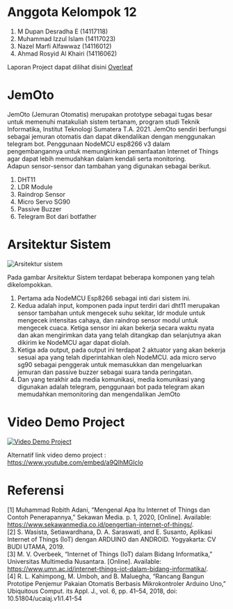 # Anggota Kelompok 12
1. M Dupan Desradha E (14117118)
2. Muhammad Izzul Islam (14117023)
3. Nazel Marfi Alfawwaz (14116012)
4. Ahmad Rosyid Al Khairi (14116062)

Laporan Project dapat dilihat disini [Overleaf](https://www.overleaf.com/read/sppdbrzydzcq)


# JemOto
JemOto (Jemuran Otomatis) merupakan prototype sebagai tugas besar untuk memenuhi matakuliah sistem tertanam, program studi Teknik Informatika, Institut Teknologi Sumatera T.A. 2021. JemOto sendiri berfungsi sebagai jemuran otomatis dan dapat dikendalikan dengan menggunakan telegram bot.
Penggunaan NodeMCU esp8266 v3 dalam pengembangannya untuk memungkinkan pemanfaatan Internet of Things agar dapat lebih memudahkan dalam kendali serta monitoring. <br />
Adapun sensor-sensor dan tambahan yang digunakan sebagai berikut.
1. DHT11
2. LDR Module 
3. Raindrop Sensor 
4. Micro Servo SG90 
5. Passive Buzzer 
6. Telegram Bot dari botfather

# Arsitektur Sistem
![Arsitektur sistem](https://user-images.githubusercontent.com/49479754/147742630-15934219-bbf9-4c42-926f-72a93750bf8d.png)

Pada gambar Arsitektur Sistem terdapat beberapa komponen yang telah dikelompokkan. 
1. Pertama ada NodeMCU Esp8266 sebagai inti dari sistem ini. 
2. Kedua adalah input, komponen pada input terdiri dari dht11 merupakan sensor tambahan untuk mengecek suhu sekitar, ldr module untuk mengecek intensitas cahaya, dan raindrop sensor modul untuk mengecek cuaca. Ketiga sensor ini akan bekerja secara waktu nyata dan akan mengirimkan data yang telah ditangkap dan selanjutnya akan dikirim ke NodeMCU agar dapat diolah.
3. Ketiga ada output, pada output ini terdapat 2 aktuator yang akan bekerja sesuai apa yang telah diperintahkan oleh NodeMCU. ada micro servo sg90 sebagai penggerak untuk memasukkan dan mengeluarkan jemuran dan passive buzzer sebagai suara tanda peringatan. 
4. Dan yang terakhir ada media komunikasi, media komunikasi yang digunakan adalah telegram, penggunaan bot pada telegram akan memudahkan memonitoring dan mengendalikan JemOto

# Video Demo Project
[![Video Demo Project](https://img.youtube.com/vi/a9QlhMGlclo/0.jpg)](https://www.youtube.com/watch?v=a9QlhMGlclo) </br>

Alternatif link video demo project : https://www.youtube.com/embed/a9QlhMGlclo

# Referensi
[1] Muhammad Robith Adani, “Mengenal Apa Itu Internet of Things dan Contoh Penerapannya,” Sekawan Media. p. 1, 2020, [Online]. Available: https://www.sekawanmedia.co.id/pengertian-internet-of-things/. <br />
[2] S. Wasista, Setiawardhana, D. A. Saraswati, and E. Susanto, Aplikasi Internet of Things (IoT) dengan ARDUINO dan ANDROID. Yogyakarta: CV BUDI UTAMA, 2019. <br />
[3] M. V. Overbeek, “Internet of Things (IoT) dalam Bidang Informatika,” Universitas Multimedia Nusantara. [Online]. Available: https://www.umn.ac.id/internet-things-iot-dalam-bidang-informatika/. <br />
[4] R. L. Kahimpong, M. Umboh, and B. Maluegha, “Rancang Bangun Prototipe Penjemur Pakaian Otomatis Berbasis Mikrokontroler Arduino Uno,” Ubiquitous Comput. its Appl. J., vol. 6, pp. 41–54, 2018, doi: 10.51804/ucaiaj.v1i1.41-54
